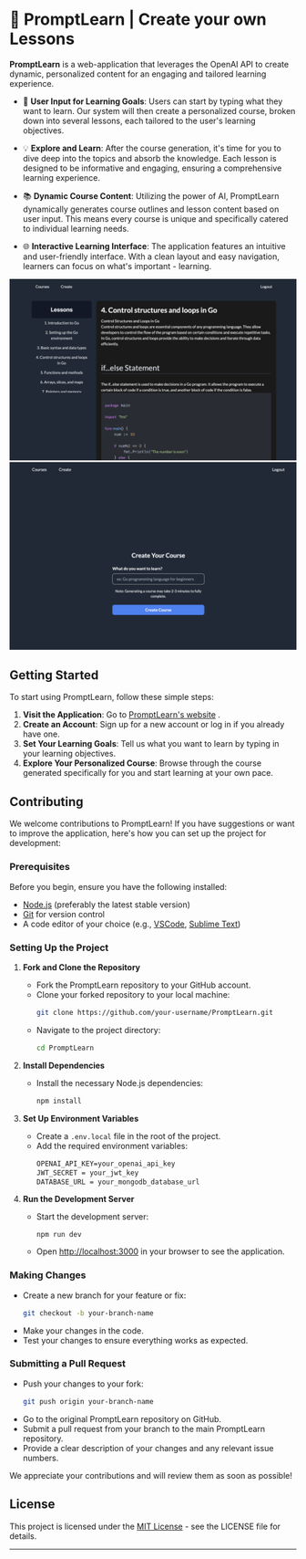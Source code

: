 # 📖 PromptLearn | Create your own Lessons


**PromptLearn** is a web-application that leverages the OpenAI API to create dynamic, personalized content for an engaging and tailored learning experience. 

- 🚀 **User Input for Learning Goals**: Users can start by typing what they want to learn. Our system will then create a personalized course, broken down into several lessons, each tailored to the user's learning objectives.

- 💡 **Explore and Learn**: After the course generation, it's time for you to dive deep into the topics and absorb the knowledge. Each lesson is designed to be informative and engaging, ensuring a comprehensive learning experience.
  
- 📚 **Dynamic Course Content**: Utilizing the power of AI, PromptLearn dynamically generates course outlines and lesson content based on user input. This means every course is unique and specifically catered to individual learning needs.
  
- 🌐 **Interactive Learning Interface**: The application features an intuitive and user-friendly interface. With a clean layout and easy navigation, learners can focus on what's important - learning.

![Home](assets/image.png)
![Create](assets/image2.png)


## Getting Started

To start using PromptLearn, follow these simple steps:

1. **Visit the Application**: Go to [PromptLearn's website](https://promptlearn-five.vercel.app/) .
2. **Create an Account**: Sign up for a new account or log in if you already have one.
3. **Set Your Learning Goals**: Tell us what you want to learn by typing in your learning objectives.
4. **Explore Your Personalized Course**: Browse through the course generated specifically for you and start learning at your own pace.

## Contributing

We welcome contributions to PromptLearn! If you have suggestions or want to improve the application, here's how you can set up the project for development:

### Prerequisites

Before you begin, ensure you have the following installed:
- [Node.js](https://nodejs.org/) (preferably the latest stable version)
- [Git](https://git-scm.com/) for version control
- A code editor of your choice (e.g., [VSCode](https://code.visualstudio.com/), [Sublime Text](https://www.sublimetext.com/))

### Setting Up the Project

1. **Fork and Clone the Repository**
   - Fork the PromptLearn repository to your GitHub account.
   - Clone your forked repository to your local machine:
     ```bash
     git clone https://github.com/your-username/PromptLearn.git
     ```
   - Navigate to the project directory:
     ```bash
     cd PromptLearn
     ```

2. **Install Dependencies**
   - Install the necessary Node.js dependencies:
     ```bash
     npm install
     ```

3. **Set Up Environment Variables**
   - Create a `.env.local` file in the root of the project.
   - Add the required environment variables:
     ```
     OPENAI_API_KEY=your_openai_api_key
     JWT_SECRET = your_jwt_key
     DATABASE_URL = your_mongodb_database_url
     ```

4. **Run the Development Server**
   - Start the development server:
     ```bash
     npm run dev
     ```
   - Open [http://localhost:3000](http://localhost:3000) in your browser to see the application.

### Making Changes

- Create a new branch for your feature or fix:
  ```bash
  git checkout -b your-branch-name
  ```
- Make your changes in the code.
- Test your changes to ensure everything works as expected.

### Submitting a Pull Request

- Push your changes to your fork:
  ```bash
  git push origin your-branch-name
  ```
- Go to the original PromptLearn repository on GitHub.
- Submit a pull request from your branch to the main PromptLearn repository.
- Provide a clear description of your changes and any relevant issue numbers.

We appreciate your contributions and will review them as soon as possible!

## License

This project is licensed under the [MIT License](LICENSE) - see the LICENSE file for details.

---
